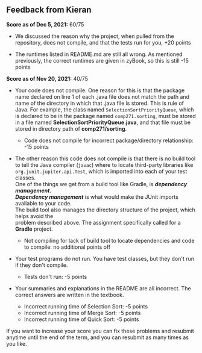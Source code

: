 ## Feedback from Kieran

**Score as of Dec 5, 2021:** 60/75

* We discussed the reason why the project, when pulled from the repository, 
  does not compile, and that the tests run for you, +20 points
  
* The runtimes listed in README.md are still all wrong.  As mentioned previously,
  the correct runtimes are given in zyBook, so this is still -15 points

**Score as of Nov 20, 2021:** 40/75

* Your code does not compile.  One reason for this is that the package name
  declared on line 1 of each .java file does not match the path and name of the directory
  in which that .java file is stored.  This is rule of Java.  For example, the class named `SelectionSortPriorityQueue`,
  which is declared to be in the package named `comp271.sorting`, must be stored in a file named 
  **SelectionSortPriorityQueue.java**, and that file must be stored in directory path of **comp271/sorting**.
  * Code does not compile for incorrect package/directory relationship: -15 points
  
* The other reason this code does not compile is that there is no build tool to 
  tell the Java compiler (`javac`)  where to locate third-party libraries like 
  `org.junit.jupiter.api.Test`, which is imported into each of your test classes.  
  One of the things we get from a build tool like Gradle, is ***dependency management***.  
  ***Dependency management*** is what would make the JUnit imports available to your code.  
  The build tool also manages the directory structure of the project, which helps avoid the  
  problem described above.  The assignment specifically called for a **Gradle** project.
  * Not compiling for lack of build tool to locate dependencies and code to compile: no additional points off
  
* Your test programs do not run. You have test classes, but they don't run if they don't compile.  
  * Tests don't run: -5 points

* Your summaries and explanations in the README are all incorrect.  The correct answers are
  written in the textbook.
  * Incorrect running time of Selection Sort: -5 points
  * Incorrect running time of Merge Sort: -5 points
  * Incorrect running time of Quick Sort: -5 points
  
If you want to increase your score you can fix these problems and resubmit anytime until the end
of the term, and you can resubmit as many times as you like.  

